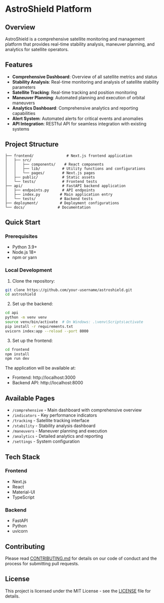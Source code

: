# AstroShield Platform

## Overview

AstroShield is a comprehensive satellite monitoring and management platform that provides real-time stability analysis, maneuver planning, and analytics for satellite operators.

## Features

- **Comprehensive Dashboard**: Overview of all satellite metrics and status
- **Stability Analysis**: Real-time monitoring and analysis of satellite stability parameters
- **Satellite Tracking**: Real-time tracking and position monitoring
- **Maneuver Planning**: Automated planning and execution of orbital maneuvers
- **Analytics Dashboard**: Comprehensive analytics and reporting capabilities
- **Alert System**: Automated alerts for critical events and anomalies
- **API Integration**: RESTful API for seamless integration with existing systems

## Project Structure

```
├── frontend/               # Next.js frontend application
│   ├── src/               
│   │   ├── components/    # React components
│   │   ├── lib/          # Utility functions and configurations
│   │   └── pages/        # Next.js pages
│   ├── public/           # Static assets
│   └── tests/            # Frontend tests
├── api/                  # FastAPI backend application
│   ├── endpoints.py      # API endpoints
│   ├── index.py         # Main application entry
│   └── tests/           # Backend tests
├── deployment/          # Deployment configurations
└── docs/               # Documentation
```

## Quick Start

### Prerequisites

- Python 3.9+
- Node.js 18+
- npm or yarn

### Local Development

1. Clone the repository:
```bash
git clone https://github.com/your-username/astroshield.git
cd astroshield
```

2. Set up the backend:
```bash
cd api
python -m venv venv
source venv/bin/activate  # On Windows: .\venv\Scripts\activate
pip install -r requirements.txt
uvicorn index:app --reload --port 8000
```

3. Set up the frontend:
```bash
cd frontend
npm install
npm run dev
```

The application will be available at:
- Frontend: http://localhost:3000
- Backend API: http://localhost:8000

## Available Pages

- `/comprehensive` - Main dashboard with comprehensive overview
- `/indicators` - Key performance indicators
- `/tracking` - Satellite tracking interface
- `/stability` - Stability analysis dashboard
- `/maneuvers` - Maneuver planning and execution
- `/analytics` - Detailed analytics and reporting
- `/settings` - System configuration

## Tech Stack

### Frontend
- Next.js
- React
- Material-UI
- TypeScript

### Backend
- FastAPI
- Python
- uvicorn

## Contributing

Please read [CONTRIBUTING.md](CONTRIBUTING.md) for details on our code of conduct and the process for submitting pull requests.

## License

This project is licensed under the MIT License - see the [LICENSE](LICENSE) file for details.


